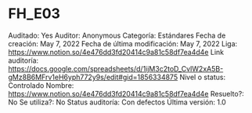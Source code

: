 # FH_E03

Auditado: Yes
Auditor: Anonymous
Categoría: Estándares
Fecha de creación: May 7, 2022
Fecha de última modificación: May 7, 2022
Liga: https://www.notion.so/4e476dd3fd20414c9a81c58df7ea4d4e 
Link auditoría: https://docs.google.com/spreadsheets/d/1ijM3c2toD_CvIW2xA5B-gMz8B6MFrv1eH6yph772y9s/edit#gid=1856334875
Nivel o status: Controlado
Nombre: https://www.notion.so/4e476dd3fd20414c9a81c58df7ea4d4e 
Resuelto?: No
Se utiliza?: No
Status auditoría: Con defectos
Última versión: 1.0